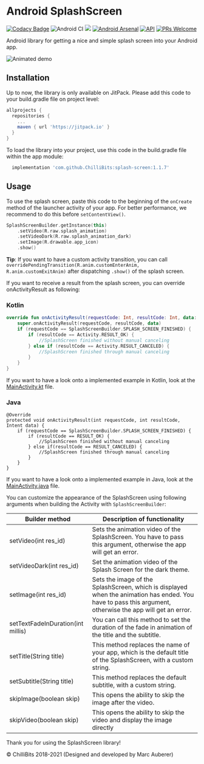 # Android SplashScreen
[![Codacy Badge](https://api.codacy.com/project/badge/Grade/9f6af609b3cb4bf486942681972588e2)](https://app.codacy.com/gh/ChilliBits/splash-screen?utm_source=github.com&utm_medium=referral&utm_content=ChilliBits/splash-screen&utm_campaign=Badge_Grade_Dashboard)
![Android CI](https://github.com/ChilliBits/splash-screen/workflows/Android%20CI/badge.svg)
[![](https://jitpack.io/v/ChilliBits/splash-screen.svg)](https://jitpack.io/#ChilliBits/splash-screen)
[![Android Arsenal](https://img.shields.io/badge/Android%20Arsenal-SplashScreen-blue.svg?style=flat)](https://android-arsenal.com/details/1/7112)
[![API](https://img.shields.io/badge/API-14%2B-red.svg?style=flat)](https://android-arsenal.com/api?level=14)
[![PRs Welcome](https://img.shields.io/badge/PRs-welcome-brightgreen.svg?style=flat-square)](http://makeapullrequest.com)

Android library for getting a nice and simple splash screen into your Android app.

![Animated demo](https://chillibits.com/github-media/SplashScreen/animated_demo.gif)

## Installation
Up to now, the library is only available on JitPack. Please add this code to your build.gradle file on project level:
```gradle
allprojects {
  repositories {
    ...
    maven { url 'https://jitpack.io' }
  }
}
```
To load the library into your project, use this code in the build.gradle file within the app module:
```gradle
  implementation 'com.github.ChilliBits:splash-screen:1.1.7'
```

## Usage
To use the splash screen, paste this code to the beginning of the `onCreate` method of the launcher activity of your app. For better performance, we recommend to do this before `setContentView()`.

```kotlin
SplashScreenBuilder.getInstance(this)
    .setVideo(R.raw.splash_animation)
    .setVideoDark(R.raw.splash_animation_dark)
    .setImage(R.drawable.app_icon)
    .show()
```

**Tip**: If you want to have a custom activity transition, you can call `overridePendingTransition(R.anim.customEnterAnim, R.anim.customExitAnim)` after dispatching `.show()` of the splash screen.

If you want to receive a result from the splash screen, you can override onActivityResult as following:
### Kotlin
```kotlin
override fun onActivityResult(requestCode: Int, resultCode: Int, data: Intent?) {
    super.onActivityResult(requestCode, resultCode, data)
    if (requestCode == SplashScreenBuilder.SPLASH_SCREEN_FINISHED) {
        if (resultCode == Activity.RESULT_OK) {
            //SplashScreen finished without manual canceling
        } else if (resultCode == Activity.RESULT_CANCELED) {
            //SplashScreen finished through manual canceling
        }
    }
}
```

If you want to have a look onto a implemented example in Kotlin, look at the [MainActivity.kt](https://github.com/ChilliBits/splash-screen/blob/master/app/src/main/java/com/chillibits/splashscreenexample/MainActivity.kt) file.

### Java
```android
@Override
protected void onActivityResult(int requestCode, int resultCode, Intent data) {
    if (requestCode == SplashScreenBuilder.SPLASH_SCREEN_FINISHED) {
        if (resultCode == RESULT_OK) {
            //SplashScreen finished without manual canceling
        } else if(resultCode == RESULT_CANCELED) {
            //SplashScreen finished through manual canceling
        }
    }
}
```

If you want to have a look onto a implemented example in Java, look at the [MainActivity.java](https://github.com/ChilliBits/splash-screen/blob/master/app/src/main/java/com/chillibits/splashscreenexample/MainActivityJava.java) file.

You can customize the appearance of the SplashScreen using following arguments when building the Activity with `SplashScreenBuilder`:

| Builder method                    | Description of functionality                                                                                                                              |
|-----------------------------------|-----------------------------------------------------------------------------------------------------------------------------------------------------------|
| setVideo(int res_id)              | Sets the animation video of the SplashScreen. You have to pass this argument, otherwise the app will get an error.                                        |
| setVideoDark(int res_id)          | Set the animation video of the Splash Screen for the dark theme.                                                                                          |
| setImage(int res_id)              | Sets the image of the SplashScreen, which is displayed when the animation has ended. You have to pass this argument, otherwise the app will get an error. |
| setTextFadeInDuration(int millis) | You can call this method to set the duration of the fade in animation of the title and the subtitle.                                                      |
| setTitle(String title)            | This method replaces the name of your app, which is the default title of the SplashScreen, with a custom string.                                          |
| setSubtitle(String title)         | This method replaces the default subtitle, with a custom string.                                                                                          |
| skipImage(boolean skip)           | This opens the ability to skip the image after the video.                                                                                                 |
| skipVideo(boolean skip)           | This opens the ability to skip the video and display the image directly                                                                                   |

Thank you for using the SplashScreen library!

© ChilliBits 2018-2021 (Designed and developed by Marc Auberer)
